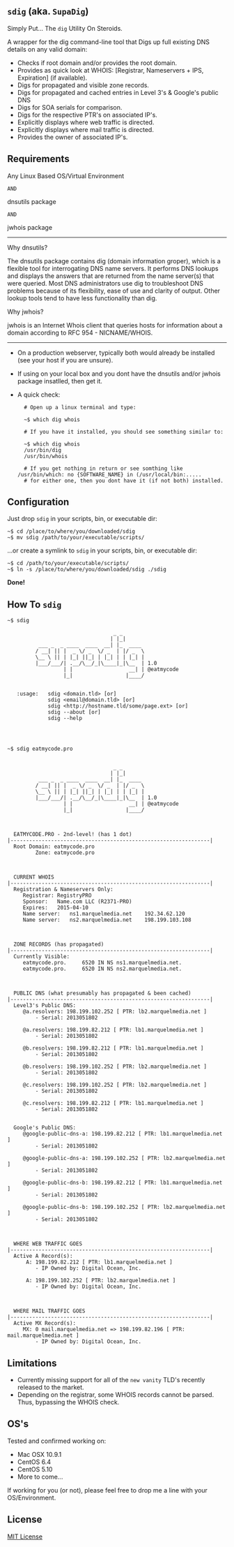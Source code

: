`sdig` (aka. `SupaDig`)
---

Simply Put... The `dig` Utility On Steroids.

A wrapper for the dig command-line tool that Digs up full existing DNS details on any valid domain:

   + Checks if root domain and/or provides the root domain.
   + Provides as quick look at WHOIS: [Registrar, Nameservers + IPS, Expiration] (if available).
   + Digs for propagated and visible zone records.
   + Digs for propagated and cached entries in Level 3's & Google's public DNS
   + Digs for SOA serials for comparison.
   + Digs for the respective PTR's on associated IP's.
   + Explicitly displays where web traffic is directed.
   + Explicitly displays where mail traffic is directed.
   + Provides the owner of associated IP's.

## Requirements

Any Linux Based OS/Virtual Environment

`AND`

dnsutils package

`AND`

jwhois package

---

Why dnsutils?

The dnsutils package contains dig (domain information groper), which is a flexible tool for interrogating DNS name servers. It performs DNS lookups and displays the answers that are returned from the name server(s) that were queried. Most DNS administrators use dig to troubleshoot DNS problems because of its flexibility, ease of use and clarity of output. Other lookup tools tend to have less functionality than dig.


Why jwhois?

jwhois is an Internet Whois client that queries hosts for information about a domain according to RFC 954 - NICNAME/WHOIS. 

---

* On a production webserver, typically both would already be installed (see your host if you are unsure).

* If using on your local box and you dont have the dnsutils and/or jwhois package insatlled, then get it.

* A quick check:

		# Open up a linux terminal and type:

		~$ which dig whois

		# If you have it installed, you should see something similar to:

		~$ which dig whois
		/usr/bin/dig
		/usr/bin/whois

		# If you get nothing in return or see somthing like /usr/bin/which: no {SOFTWARE_NAME} in (/usr/local/bin:.....
		# for either one, then you dont have it (if not both) installed.

## Configuration

Just drop `sdig` in your scripts, bin, or executable dir:

    ~$ cd /place/to/where/you/downloaded/sdig
	~$ mv sdig /path/to/your/executable/scripts/

...or create a symlink to `sdig` in your scripts, bin, or executable dir:

    ~$ cd /path/to/your/executable/scripts/
	~$ ln -s /place/to/where/you/downloaded/sdig ./sdig

**Done!**

## How To `sdig`


	~$ sdig

                                      _ _       
                                     | |_|      
              ___ _  _ ____  ____  __| |_  ____ 
             / __| || |  _ \/ _  \/ _  | |/ _  \
             \__ \ || | |_| ||_| | |_| | | |_| |
             |___/___/| .__/\__/_|\____|_|\__  | 1.0 
                      | |                  __| | @eatmycode
                      |_|                 |____/


	   :usage:   sdig <domain.tld> [or]
	             sdig <email@domain.tld> [or]
	             sdig <http://hostname.tld/some/page.ext> [or]
	             sdig --about [or]
	             sdig --help
	             
	      
	      
	             
	~$ sdig eatmycode.pro


                                      _ _       
                                     | |_|      
              ___ _  _ ____  ____  __| |_  ____ 
             / __| || |  _ \/ _  \/ _  | |/ _  \
             \__ \ || | |_| ||_| | |_| | | |_| |
             |___/___/| .__/\__/_|\____|_|\__  | 1.0 
                      | |                  __| | @eatmycode
                      |_|                 |____/



	  EATMYCODE.PRO - 2nd-level! (has 1 dot)
	|----------------------------------------------------------------|
	  Root Domain: eatmycode.pro
	         Zone: eatmycode.pro
	
	
	
	  CURRENT WHOIS
	|----------------------------------------------------------------|
	  Registration & Nameservers Only:
	     Registrar:	RegistryPRO
	     Sponsor:	Name.com LLC (R2371-PRO)
	     Expires:	2015-04-10
	     Name server:	ns1.marquelmedia.net	192.34.62.120
	     Name server:	ns2.marquelmedia.net	198.199.103.108
	
	
	
	  ZONE RECORDS (has propagated)
	|----------------------------------------------------------------|
	  Currently Visible:
	     eatmycode.pro.		6520 IN	NS ns1.marquelmedia.net.
	     eatmycode.pro.		6520 IN	NS ns2.marquelmedia.net.
	
	
	
	  PUBLIC DNS (what presumably has propagated & been cached)
	|----------------------------------------------------------------|
	  Level3's Public DNS:
	     @a.resolvers: 198.199.102.252 [ PTR: lb2.marquelmedia.net ] 
     	     - Serial: 2013051802
	     
	     @a.resolvers: 198.199.82.212 [ PTR: lb1.marquelmedia.net ] 
     	     - Serial: 2013051802
	     
	     @b.resolvers: 198.199.82.212 [ PTR: lb1.marquelmedia.net ] 
     	     - Serial: 2013051802
	     
	     @b.resolvers: 198.199.102.252 [ PTR: lb2.marquelmedia.net ] 
     	     - Serial: 2013051802
	     
	     @c.resolvers: 198.199.102.252 [ PTR: lb2.marquelmedia.net ] 
     	     - Serial: 2013051802
	     
	     @c.resolvers: 198.199.82.212 [ PTR: lb1.marquelmedia.net ] 
     	     - Serial: 2013051802
	     

	  Google's Public DNS:
	     @google-public-dns-a: 198.199.82.212 [ PTR: lb1.marquelmedia.net ] 
     	     - Serial: 2013051802
	     
	     @google-public-dns-a: 198.199.102.252 [ PTR: lb2.marquelmedia.net ] 
     	     - Serial: 2013051802
	     
	     @google-public-dns-b: 198.199.82.212 [ PTR: lb1.marquelmedia.net ] 
     	     - Serial: 2013051802
	     
	     @google-public-dns-b: 198.199.102.252 [ PTR: lb2.marquelmedia.net ] 
     	     - Serial: 2013051802
     
	
	
	  WHERE WEB TRAFFIC GOES
	|----------------------------------------------------------------|
	  Active A Record(s):
	      A: 198.199.82.212 [ PTR: lb1.marquelmedia.net ]
		     - IP Owned by: Digital Ocean, Inc.
	
	      A: 198.199.102.252 [ PTR: lb2.marquelmedia.net ]
		     - IP Owned by: Digital Ocean, Inc.
	
	
	
	  WHERE MAIL TRAFFIC GOES
	|----------------------------------------------------------------|
	  Active MX Record(s):
	     MX: 0 mail.marquelmedia.net => 198.199.82.196 [ PTR: mail.marquelmedia.net ]
		     - IP Owned by: Digital Ocean, Inc.

## Limitations

   + Currently missing support for all of the `new vanity` TLD's recently released to the market.
   + Depending on the registrar, some WHOIS records cannot be parsed. Thus, bypassing the WHOIS check.

## OS's

Tested and confirmed working on:

* Mac OSX 10.9.1
* CentOS 6.4
* CentOS 5.10
* More to come...

If working for you (or not), please feel free to drop me a line with your OS/Environment.

## License

[MIT License](http://api.marquelmedia.net/lic/LICENSE.md)


